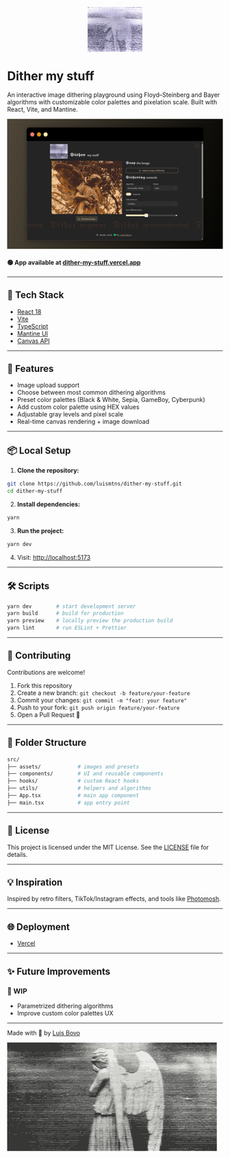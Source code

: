 <img src="./public/logo.gif" width="128" style="margin:0 auto;display:block;" />

# Dither my stuff

An interactive image dithering playground using Floyd–Steinberg and Bayer algorithms with customizable color palettes and pixelation scale. Built with React, Vite, and Mantine.

![Screenshot 1](./screenshots/1.png)

#### 🟢 App available at [dither-my-stuff.vercel.app](https://dither-my-stuff.vercel.app/)

---

## 🚀 Tech Stack

- [React 18](https://reactjs.org/)
- [Vite](https://vitejs.dev/)
- [TypeScript](https://www.typescriptlang.org/)
- [Mantine UI](https://mantine.dev/)
- [Canvas API](https://developer.mozilla.org/en-US/docs/Web/API/Canvas_API)

---

## 🧪 Features

- Image upload support
- Choose between most common dithering algorithms
- Preset color palettes (Black & White, Sepia, GameBoy, Cyberpunk)
- Add custom color palette using HEX values
- Adjustable gray levels and pixel scale
- Real-time canvas rendering + image download

---

## 📦 Local Setup

1. **Clone the repository:**

```bash
git clone https://github.com/luismtns/dither-my-stuff.git
cd dither-my-stuff
```

2. **Install dependencies:**

```bash
yarn
```

3. **Run the project:**

```bash
yarn dev
```

4. Visit: [http://localhost:5173](http://localhost:5173)

---

## 🛠️ Scripts

```bash
yarn dev        # start development server
yarn build      # build for production
yarn preview    # locally preview the production build
yarn lint       # run ESLint + Prettier
```

---

## 🤝 Contributing

Contributions are welcome!

1. Fork this repository
2. Create a new branch: `git checkout -b feature/your-feature`
3. Commit your changes: `git commit -m "feat: your feature"`
4. Push to your fork: `git push origin feature/your-feature`
5. Open a Pull Request 🎉

---

## 📁 Folder Structure

```bash
src/
├── assets/            # images and presets
├── components/        # UI and reusable components
├── hooks/             # custom React hooks
├── utils/             # helpers and algorithms
├── App.tsx            # main app component
├── main.tsx           # app entry point
```

---

## 📄 License

This project is licensed under the MIT License. See the [LICENSE](./LICENSE) file for details.

---

## 💡 Inspiration

Inspired by retro filters, TikTok/Instagram effects, and tools like [Photomosh](https://photomosh.com/).

---

## 🌐 Deployment

- [Vercel](https://dither-my-stuff.vercel.app/)

---

## ✨ Future Improvements

### 🚧 WIP

- Parametrized dithering algorithms
- Improve custom color palettes UX

---

Made with 💛 by [Luis Bovo](https://luisbovo.com)

![footer-dither.gif](./public/footer-dither.gif)
